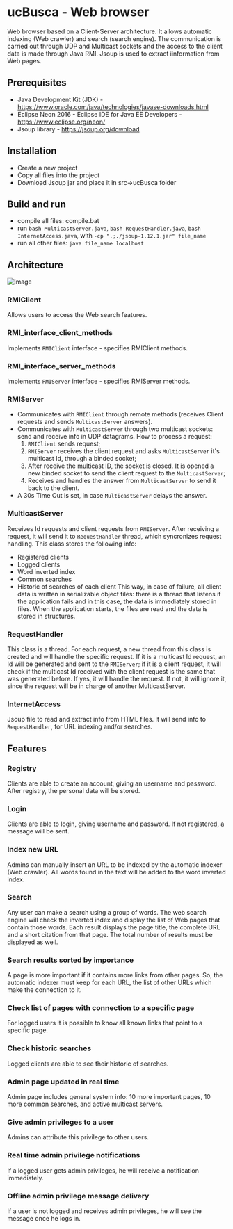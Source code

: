 # ucBusca - Web browser
Web browser based on a Client-Server architecture. It allows automatic indexing (Web crawler) and search (search engine). The communication is carried out through UDP and Multicast sockets and the access to the client data is made through Java RMI. Jsoup is used to extract iinformation from Web pages. 

## Prerequisites
- Java Development Kit (JDK) - https://www.oracle.com/java/technologies/javase-downloads.html
- Eclipse Neon 2016 - Eclipse IDE for Java EE Developers - https://www.eclipse.org/neon/
- Jsoup library - https://jsoup.org/download

## Installation
- Create a new project
- Copy all files into the project
- Download Jsoup jar and place it in src->ucBusca folder

## Build and run
- compile all files: compile.bat
- run ```bash MulticastServer.java```, ```bash RequestHandler.java```, ```bash InternetAccess.java```, with ```-cp ".;./jsoup-1.12.1.jar" file_name```
- run all other files: ```java file_name localhost```

## Architecture
![image](https://user-images.githubusercontent.com/41116942/111530353-15a76e00-875b-11eb-9487-1e5d81582503.png)

### RMIClient
Allows users to access the Web search features. 

### RMI_interface_client_methods
Implements ```RMIClient``` interface - specifies RMIClient methods.

### RMI_interface_server_methods
Implements ```RMIServer``` interface - specifies RMIServer methods.

### RMIServer
- Communicates with ```RMIClient``` through remote methods (receives Client requests and sends ```MulticastServer``` answers).
- Communicates with ```MulticastServer``` through two multicast sockets: send and receive info in UDP datagrams. How to process a request:
    1) ```RMIClient``` sends request;
    2) ```RMIServer``` receives the client request and asks ```MulticastServer``` it's multicast Id, through a
       binded socket;
    3) After receive the multicast ID, the socket is closed. It is opened a new binded socket to send
       the client request to the ```MulticastServer```;
    4) Receives and handles the answer from ```MulticastServer``` to send it back to the client.
- A 30s Time Out is set, in case ```MulticastServer``` delays the answer.

### MulticastServer
Receives Id requests and client requests from ```RMIServer```. After receiving a request, it will send it to ```RequestHandler``` thread, which syncronizes request handling. This class stores the following info:
- Registered clients
- Logged clients
- Word inverted index
- Common searches
- Historic of searches of each client
This way, in case of failure, all client data is written in serializable object files: there is a thread that listens if the application fails and in this case, the data is immediately stored in files. When the application starts, the files are read and the data is stored in structures.

### RequestHandler
This class is a thread. For each request, a new thread from this class is created and will handle the specific request. If it is a multicast Id request, an Id will be generated and sent to the ```RMIServer```; if it is a client request, it will check if the multicast Id received with the client request is the same that was generated before. If yes, it will handle the request. If not, it will ignore it, since the request will be in charge of another MulticastServer.

### InternetAccess
Jsoup file to read and extract info from HTML files. It will send info to ```RequestHandler```, for URL indexing and/or searches.



## Features

### Registry
Clients are able to create an account, giving an username and password. After registry, the personal data will be stored.

### Login
Clients are able to login, giving username and password. If not registered, a message will be sent.

### Index new URL
Admins can manually insert an URL to be indexed by the automatic indexer (Web crawler). All words found in the text will be added to the word inverted index. 

### Search
Any user can make a search using a group of words. The web search engine will check the inverted index and display the list of Web pages that contain those words. Each result displays the page title, the complete URL and a short citation from that page. The total number of results must be displayed as well.

### Search results sorted by importance
A page is more important if it contains more links from other pages. So, the automatic indexer must keep for each URL, the list of other URLs which make the connection to it.

### Check list of pages with connection to a specific page
For logged users it is possible to know all known links that point to a specific page.

### Check historic searches
Logged clients are able to see their historic of searches.

### Admin page updated in real time
Admin page includes general system info: 10 more important pages, 10 more common searches, and active multicast servers.

### Give admin privileges to a user
Admins can attribute this privilege to other users.

### Real time admin privilege notifications
If a logged user gets admin privileges, he will receive a notification immediately.

### Offline admin privilege message delivery
If a user is not logged and receives admin privileges, he will see the message once he logs in.
